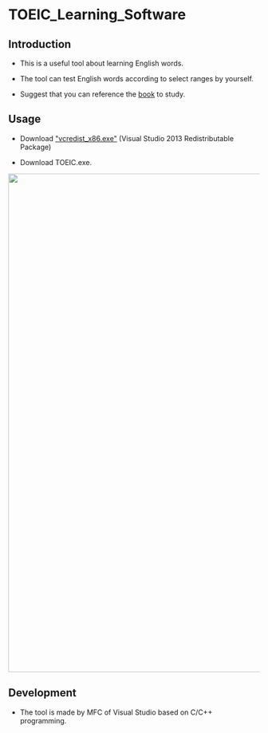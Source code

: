# TOEIC_Learning_Software

## Introduction

* This is a useful tool about learning English words. 

* The tool can test English words according to select ranges by yourself. 

*  Suggest that you can reference the [book](http://www.cavesbooks.com.tw/ec/books_prod_content.aspx?SHOPID=WSP2012121214014620V&GID=GDS20131109234517Z9K) to study. 

## Usage

* Download ["vcredist_x86.exe"](https://www.microsoft.com/zh-TW/download/details.aspx?id=40784)  (Visual Studio 2013 Redistributable Package)

* Download TOEIC.exe.

<img src = "http://i.imgur.com/Bj1AEEs.png" width=1000>

## Development

* The tool is made by MFC of Visual Studio based on C/C++ programming.

